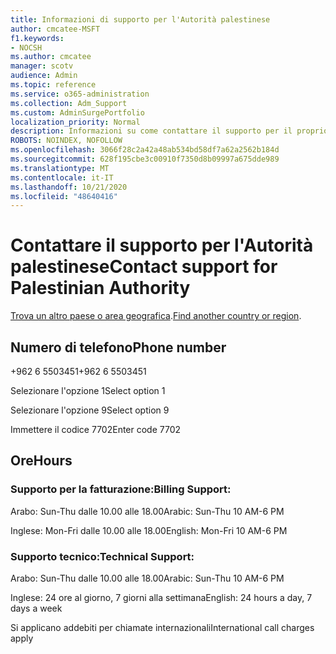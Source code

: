 ```yaml
---
title: Informazioni di supporto per l'Autorità palestinese
author: cmcatee-MSFT
f1.keywords:
- NOCSH
ms.author: cmcatee
manager: scotv
audience: Admin
ms.topic: reference
ms.service: o365-administration
ms.collection: Adm_Support
ms.custom: AdminSurgePortfolio
localization_priority: Normal
description: Informazioni su come contattare il supporto per il proprio paese o area geografica.
ROBOTS: NOINDEX, NOFOLLOW
ms.openlocfilehash: 3066f28c2a42a48ab534bd58df7a62a2562b184d
ms.sourcegitcommit: 628f195cbe3c00910f7350d8b09997a675dde989
ms.translationtype: MT
ms.contentlocale: it-IT
ms.lasthandoff: 10/21/2020
ms.locfileid: "48640416"
---
```

# <a name="contact-support-for-palestinian-authority"></a><span data-ttu-id="19d68-103">Contattare il supporto per l'Autorità palestinese</span><span class="sxs-lookup"><span data-stu-id="19d68-103">Contact support for Palestinian Authority</span></span>

<span data-ttu-id="19d68-104">[Trova un altro paese o area geografica](../contact-support-for-business-products.md).</span><span class="sxs-lookup"><span data-stu-id="19d68-104">[Find another country or region](../contact-support-for-business-products.md).</span></span>

## <a name="phone-number"></a><span data-ttu-id="19d68-105">Numero di telefono</span><span class="sxs-lookup"><span data-stu-id="19d68-105">Phone number</span></span>
<span data-ttu-id="19d68-106">+962 6 5503451</span><span class="sxs-lookup"><span data-stu-id="19d68-106">+962 6 5503451</span></span>

<span data-ttu-id="19d68-107">Selezionare l'opzione 1</span><span class="sxs-lookup"><span data-stu-id="19d68-107">Select option 1</span></span>

<span data-ttu-id="19d68-108">Selezionare l'opzione 9</span><span class="sxs-lookup"><span data-stu-id="19d68-108">Select option 9</span></span>

<span data-ttu-id="19d68-109">Immettere il codice 7702</span><span class="sxs-lookup"><span data-stu-id="19d68-109">Enter code 7702</span></span>

## <a name="hours"></a><span data-ttu-id="19d68-110">Ore</span><span class="sxs-lookup"><span data-stu-id="19d68-110">Hours</span></span>
### <a name="billing-support"></a><span data-ttu-id="19d68-111">Supporto per la fatturazione:</span><span class="sxs-lookup"><span data-stu-id="19d68-111">Billing Support:</span></span>

<span data-ttu-id="19d68-112">Arabo: Sun-Thu dalle 10.00 alle 18.00</span><span class="sxs-lookup"><span data-stu-id="19d68-112">Arabic: Sun-Thu 10 AM-6 PM</span></span>

<span data-ttu-id="19d68-113">Inglese: Mon-Fri dalle 10.00 alle 18.00</span><span class="sxs-lookup"><span data-stu-id="19d68-113">English: Mon-Fri 10 AM-6 PM</span></span>

### <a name="technical-support"></a><span data-ttu-id="19d68-114">Supporto tecnico:</span><span class="sxs-lookup"><span data-stu-id="19d68-114">Technical Support:</span></span>

<span data-ttu-id="19d68-115">Arabo: Sun-Thu dalle 10.00 alle 18.00</span><span class="sxs-lookup"><span data-stu-id="19d68-115">Arabic: Sun-Thu 10 AM-6 PM</span></span>

<span data-ttu-id="19d68-116">Inglese: 24 ore al giorno, 7 giorni alla settimana</span><span class="sxs-lookup"><span data-stu-id="19d68-116">English: 24 hours a day, 7 days a week</span></span>

<span data-ttu-id="19d68-117">Si applicano addebiti per chiamate internazionali</span><span class="sxs-lookup"><span data-stu-id="19d68-117">International call charges apply</span></span>
